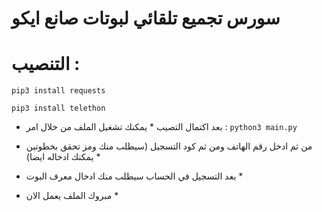 # سورس تجميع تلقائي لبوتات صانع ايكو

 
# التنصيب : 
``pip3 install requests``

``pip3 install telethon``

* بعد اكتمال التصيب * يمكنك تشغيل الملف من خلال امر : 
``python3 main.py``

* من ثم ادخل رقم الهاتف ومن ثم كود التسجيل (سيطلب منك ومز تحقق بخطوتين يمكنك ادخاله ايضا) *

* بعد التسجيل في الحساب سيطلب منك ادخال معرف البوت *

* مبروك الملف يعمل الان * 
